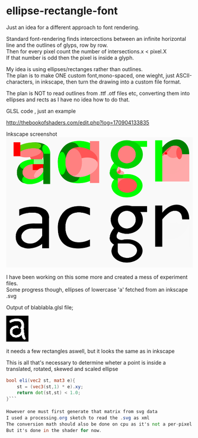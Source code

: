 # ellipse-rectangle-font
Just an idea for a different approach to font rendering.

Standard font-rendering finds intercections between an infinite horizontal line and the outlines of glyps, row by row.  
Then for every pixel count the number of intersections.x < pixel.X  
If that number is odd then the pixel is inside a glyph.  

My idea is using ellipses/rectanges rather than outlines.   
The plan is to make ONE custom font,mono-spaced, one wieght, just ASCII-characters, in inkscape,
then turn the drawing into a custom file format.  

The plan is NOT to read outlines from .ttf .otf files etc, converting them into ellipses and rects as I have no idea how to do that.   
  
GLSL code , just an example
  
http://thebookofshaders.com/edit.php?log=170904133835  
  
Inkscape screenshot  
![example](https://raw.githubusercontent.com/Prince-Polka/ellipse-rect-font/master/ellipse%20rect%20font.png)  

I have been working on this some more and created a mess of experiment files.  
Some progress though, ellipses of lowercase 'a' fetched from an inkscape .svg  

Output of blablabla.glsl file;

![lowercasea](https://raw.githubusercontent.com/Prince-Polka/ellipse-rect-font/master/lowercasea.png)  

it needs a few rectangles aswell, but it looks the same as in inkscape  

This is all that's necessary to determine wheter a point is inside a translated, rotated, skewed and scaled ellipse
```glsl
bool eli(vec2 st, mat3 e){
    st = (vec3(st,1) * e).xy;
    return dot(st,st) < 1.0;
}```

However one must first generate that matrix from svg data  
I used a processing.org sketch to read the .svg as xml 
The conversion math should also be done on cpu as it's not a per-pixel thing.
But it's done in the shader for now.

